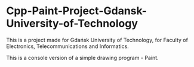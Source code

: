 # Cpp-Paint-Project-Gdansk-University-of-Technology

This is a project made for Gdańsk University of Technology, for Faculty of Electronics, Telecommunications and Informatics.

This is a console version of a simple drawing program - Paint.
